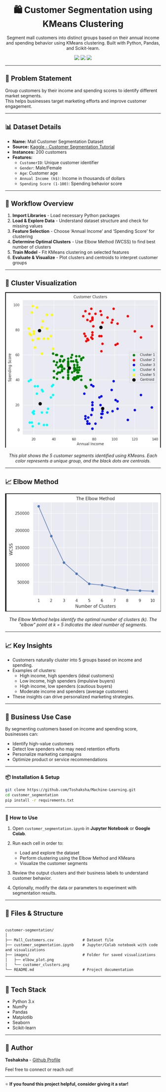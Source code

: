 
<h1 align="center">🛍️ Customer Segmentation using KMeans Clustering</h1>

<p align="center">
Segment mall customers into distinct groups based on their annual income and spending behavior using KMeans clustering. Built with Python, Pandas, and Scikit-learn.
</p>

<p align="center">
  <img src="https://img.shields.io/badge/Python-3.x-blue?logo=python" />
  <img src="https://img.shields.io/badge/Model-KMeans%20Clustering-brightgreen" />
  <img src="https://img.shields.io/badge/License-MIT-green.svg" />
</p>

---

## 🧠 Problem Statement

Group customers by their income and spending scores to identify different market segments.  
This helps businesses target marketing efforts and improve customer engagement.

---

## 📊 Dataset Details

- **Name:** Mall Customer Segmentation Dataset  
- **Source:** [Kaggle - Customer Segmentation Tutorial](https://www.kaggle.com/datasets/vjchoudhary7/customer-segmentation-tutorial-in-python)  
- **Instances:** 200 customers  
- **Features:**  
  - `CustomerID`: Unique customer identifier  
  - `Gender`: Male/Female  
  - `Age`: Customer age  
  - `Annual Income (k$)`: Income in thousands of dollars  
  - `Spending Score (1-100)`: Spending behavior score  

---

## 🚀 Workflow Overview

1. **Import Libraries** - Load necessary Python packages  
2. **Load & Explore Data** - Understand dataset structure and check for missing values  
3. **Feature Selection** - Choose ‘Annual Income’ and ‘Spending Score’ for clustering  
4. **Determine Optimal Clusters** - Use Elbow Method (WCSS) to find best number of clusters  
5. **Train Model** - Fit KMeans clustering on selected features  
6. **Evaluate & Visualize** - Plot clusters and centroids to interpret customer groups  

---

## 📌 Cluster Visualization

<p align="center">
  <img src="images/customer_clusters.jpg" alt="Customer Segmentation Clusters" width="600"/>
</p>

<p align="center">
  <em>This plot shows the 5 customer segments identified using KMeans. Each color represents a unique group, and the black dots are centroids.</em>
</p>

---

## 📈 Elbow Method

<p align="center">
  <img src="images/elbow_plot.jpg" alt="Elbow Method for Optimal Clusters" width="600"/>
</p>

<p align="center">
  <em>The Elbow Method helps identify the optimal number of clusters (k). The "elbow" point at k = 5 indicates the ideal number of segments.</em>
</p>

---

## 📈 Key Insights

- Customers naturally cluster into 5 groups based on income and spending.  
- Examples of clusters:  
  - High income, high spenders (ideal customers)  
  - Low income, high spenders (impulsive buyers)  
  - High income, low spenders (cautious buyers)  
  - Moderate income and spenders (average customers)  
- These insights can drive personalized marketing strategies.

---

## 💼 Business Use Case

By segmenting customers based on income and spending score, businesses can:

- Identify high-value customers
- Detect low spenders who may need retention efforts
- Personalize marketing campaigns
- Optimize product or service recommendations

---


### 📦 Installation & Setup

```bash
git clone https://github.com/Toshaksha/Machine-Learning.git
cd customer_segmentation
pip install -r requirements.txt
```

---

### 📝 How to Use

1. Open `customer_segmentation.ipynb` in **Jupyter Notebook** or **Google Colab**.
2. Run each cell in order to:

   * Load and explore the dataset
   * Perform clustering using the Elbow Method and KMeans
   * Visualize the customer segments
3. Review the output clusters and their business labels to understand customer behavior.
4. Optionally, modify the data or parameters to experiment with segmentation results.

---

## 📂 Files & Structure

```

customer-segmentation/
│
├── Mall_Customers.csv             # Dataset file
├── customer_segmentation.ipynb    # Jupyter/Colab notebook with code and visualizations
├── images/                        # Folder for saved visualizations
│   ├── elbow_plot.png
│   └── customer_clusters.png
└── README.md                      # Project documentation

```

---

## 🧰 Tech Stack

* Python 3.x  
* NumPy  
* Pandas  
* Matplotlib  
* Seaborn  
* Scikit-learn  

---

## 👤 Author

**Toshaksha** - [Github Profile](https://github.com/Toshaksha)  

Feel free to connect or reach out!

---

⭐ **If you found this project helpful, consider giving it a star!**
